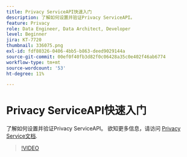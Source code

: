 ```yaml
---
title: Privacy ServiceAPI快速入门
description: 了解如何设置并验证Privacy ServiceAPI。
feature: Privacy
role: Data Engineer, Data Architect, Developer
level: Beginner
jira: KT-7720
thumbnail: 336075.png
exl-id: fdf80326-0406-4bb5-b863-deed9029144a
source-git-commit: 00ef0f40fb3d82f0c06428a35c0e402f46ab6774
workflow-type: tm+mt
source-wordcount: '53'
ht-degree: 11%

---
```


# Privacy ServiceAPI快速入门

了解如何设置并验证Privacy ServiceAPI。 欲知更多信息，请访问 [Privacy Service文档](https://experienceleague.adobe.com/docs/experience-platform/privacy/home.html?lang=zh-Hans).

>[!VIDEO](https://video.tv.adobe.com/v/336075?learn=on)
